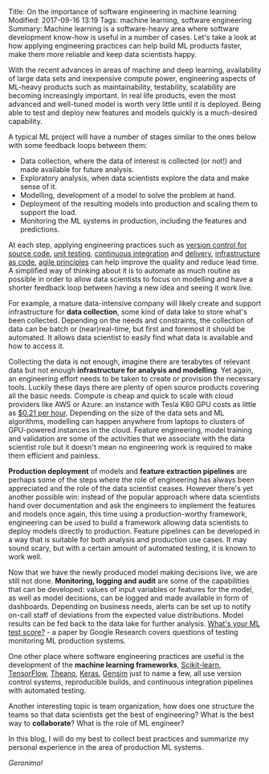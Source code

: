 Title: On the importance of software engineering in machine learning
Modified: 2017-09-16 13:19
Tags: machine learning, software engineering
Summary: Machine learning is a software-heavy area where software development know-how is useful in a number of cases. Let's take a look at how applying engineering practices can help build ML products faster, make them more reliable and keep data scientists happy.

With the recent advances in areas of machine and deep learning, availability of large data sets and inexpensive compute
power, engineering aspects of ML-heavy products such as maintainability, testability, scalability are becoming
increasingly important. In real life products, even the most advanced and well-tuned model is worth very little until it
is deployed. Being able to test and deploy new features and models quickly is a much-desired capability.

A typical ML project will have a number of stages similar to the ones below with some feedback
loops between them:

* Data collection, where the data of interest is collected (or not!) and made available for future analysis.
* Exploratory analysis, when data scientists explore the data and make sense of it.
* Modelling, development of a model to solve the problem at hand.
* Deployment of the resulting models into production and scaling them to support the load.
* Monitoring the ML systems in production, including the features and predictions.

At each step, applying engineering practices such as
[version control for source code](https://martinfowler.com/bliki/VersionControlTools.html),
[unit testing](https://www.martinfowler.com/bliki/UnitTest.html),
[continuous integration](https://martinfowler.com/articles/continuousIntegration.html)
and [delivery](https://www.martinfowler.com/bliki/ContinuousDelivery.html),
[infrastructure as code](https://www.martinfowler.com/bliki/InfrastructureAsCode.html),
[agile principles](http://agilemanifesto.org/) can help improve the quality and reduce lead time. A simplified way of
thinking about it is to automate as much routine as possible in order to allow data scientists to focus on modelling and
have a shorter feedback loop between having a new idea and seeing it work live.

For example, a mature data-intensive company will likely create and support infrastructure for **data collection**, some
kind of data lake to store what's been collected. Depending on the needs and constraints, the collection of data can be
batch or (near)real-time, but first and foremost it should be automated. It allows data scientist to easily find what 
data is available and how to access it.

Collecting the data is not enough, imagine there are terabytes of relevant data but not enough **infrastructure for
analysis and modelling**. Yet again, an engineering effort needs to be taken to create or provision the necessary tools.
Luckily these days there are plenty of open source products covering all the basic needs. Compute is cheap and quick to
scale with cloud providers like AWS or Azure: an instance with Tesla K80 GPU costs as little as [$0.21 per hour](https://aws.amazon.com/ec2/spot/pricing/).
Depending on the size of the data sets and ML algorithms, modelling can happen anywhere from laptops to clusters of 
GPU-powered instances in the cloud. Feature engineering, model training and validation are some of the activities that
we associate with the data scientist role but it doesn't mean no engineering work is required to make them efficient
and painless.

**Production deployment** of models and **feature extraction pipelines** are perhaps some of the steps where the role of
engineering has always been appreciated and the role of the data scientist ceases. However there's yet another possible
win: instead of the popular approach where data scientists hand over documentation and ask the engineers to implement the
features and models once again, this time using a production-worthy framework, engineering can be used to build a
framework allowing data scientists to deploy models directly to production. Feature pipelines can be developed in a way
that is suitable for both analysis and production use cases. It may sound scary, but with a certain amount of automated
testing, it is known to work well.

Now that we have the newly produced model making decisions live, we are still not done.
**Monitoring, logging and audit** are some of the capabilities that can be developed: values of input variables
or features for the model, as well as model decisions, can be logged and made available in form of dashboards.
Depending on business needs, alerts can be set up to notify on-call staff of deviations from the expected value
distributions. Model results can be fed back to the data lake for further analysis.
[What's your ML test score?](https://research.google.com/pubs/pub45742.html) - a paper by Google Research
covers questions of testing monitoring ML production systems.

One other place where software engineering practices are useful is the development of the **machine learning frameworks**,
[Scikit-learn](http://scikit-learn.org/), [TensorFlow](https://www.tensorflow.org/), [Theano](http://deeplearning.net/software/theano/),
[Keras](https://keras.io/), [Gensim](https://radimrehurek.com/gensim/) just to name a few, all use version control
systems, reproducible builds, and continuous integration pipelines with automated testing.

Another interesting topic is team organization, how does one structure the teams so that data scientists get the best of
engineering? What is the best way to **collaborate**? What is the role of ML engineer?

In this blog, I will do my best to collect best practices and summarize my personal experience in the area of production
ML systems.

_Geronimo!_
